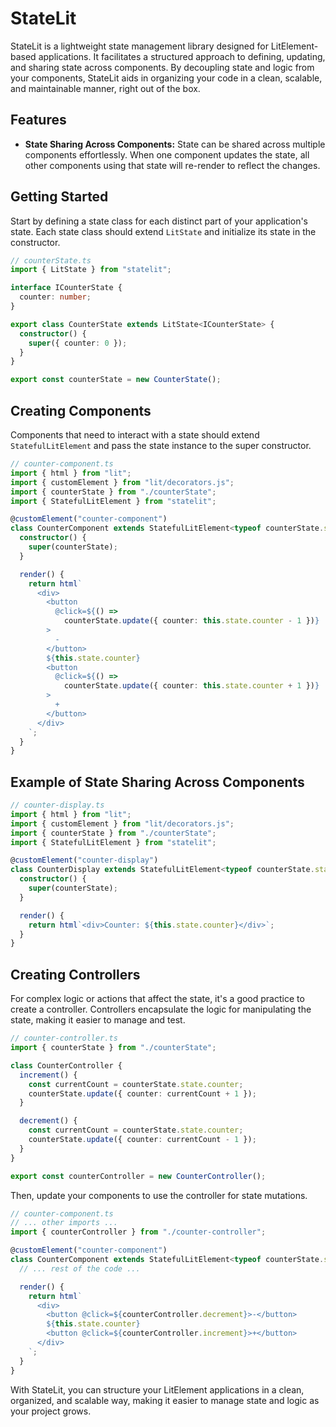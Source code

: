 # StateLit

StateLit is a lightweight state management library designed for LitElement-based applications. It facilitates a structured approach to defining, updating, and sharing state across components. By decoupling state and logic from your components, StateLit aids in organizing your code in a clean, scalable, and maintainable manner, right out of the box.

## Features

- **State Sharing Across Components:** State can be shared across multiple components effortlessly. When one component updates the state, all other components using that state will re-render to reflect the changes.

## Getting Started

Start by defining a state class for each distinct part of your application's state. Each state class should extend `LitState` and initialize its state in the constructor.

```typescript
// counterState.ts
import { LitState } from "statelit";

interface ICounterState {
  counter: number;
}

export class CounterState extends LitState<ICounterState> {
  constructor() {
    super({ counter: 0 });
  }
}

export const counterState = new CounterState();
```

## Creating Components

Components that need to interact with a state should extend `StatefulLitElement` and pass the state instance to the super constructor.

```typescript
// counter-component.ts
import { html } from "lit";
import { customElement } from "lit/decorators.js";
import { counterState } from "./counterState";
import { StatefulLitElement } from "statelit";

@customElement("counter-component")
class CounterComponent extends StatefulLitElement<typeof counterState.state> {
  constructor() {
    super(counterState);
  }

  render() {
    return html`
      <div>
        <button
          @click=${() =>
            counterState.update({ counter: this.state.counter - 1 })}
        >
          -
        </button>
        ${this.state.counter}
        <button
          @click=${() =>
            counterState.update({ counter: this.state.counter + 1 })}
        >
          +
        </button>
      </div>
    `;
  }
}
```

## Example of State Sharing Across Components

```typescript
// counter-display.ts
import { html } from "lit";
import { customElement } from "lit/decorators.js";
import { counterState } from "./counterState";
import { StatefulLitElement } from "statelit";

@customElement("counter-display")
class CounterDisplay extends StatefulLitElement<typeof counterState.state> {
  constructor() {
    super(counterState);
  }

  render() {
    return html`<div>Counter: ${this.state.counter}</div>`;
  }
}
```

## Creating Controllers

For complex logic or actions that affect the state, it's a good practice to create a controller. Controllers encapsulate the logic for manipulating the state, making it easier to manage and test.

```typescript
// counter-controller.ts
import { counterState } from "./counterState";

class CounterController {
  increment() {
    const currentCount = counterState.state.counter;
    counterState.update({ counter: currentCount + 1 });
  }

  decrement() {
    const currentCount = counterState.state.counter;
    counterState.update({ counter: currentCount - 1 });
  }
}

export const counterController = new CounterController();
```

Then, update your components to use the controller for state mutations.

```typescript
// counter-component.ts
// ... other imports ...
import { counterController } from "./counter-controller";

@customElement("counter-component")
class CounterComponent extends StatefulLitElement<typeof counterState.state> {
  // ... rest of the code ...

  render() {
    return html`
      <div>
        <button @click=${counterController.decrement}>-</button>
        ${this.state.counter}
        <button @click=${counterController.increment}>+</button>
      </div>
    `;
  }
}
```

With StateLit, you can structure your LitElement applications in a clean, organized, and scalable way, making it easier to manage state and logic as your project grows.

